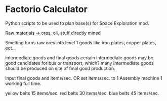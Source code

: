 Factorio Calculator
===================

Python scripts to be used to plan base(s) for Space Exploration mod.

Raw materials -> ores, oil, stuff directly mined

Smelting turns raw ores into level 1 goods like iron plates, copper plates,
ect...

intermediate goods and final goods
certain intermediate goods may be good candidates for bus or transport, which?
many intermediate goods should be produced on site of final good production.

input final goods and items/sec. OR set items/sec. to 1 Assembly machine
1 working full time.

yellow belts 15 items/sec.
red belts 30 items/sec.
blue belts 45 items/sec.
